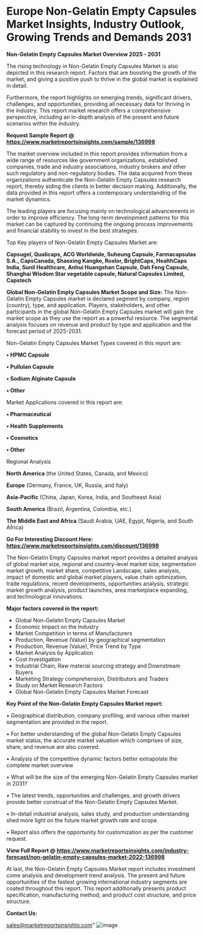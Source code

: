 # Europe Non-Gelatin Empty Capsules Market Insights, Industry Outlook, Growing Trends and Demands 2031

<Strong> Non-Gelatin Empty Capsules Market Overview 2025 - 2031</strong>

The rising technology in Non-Gelatin Empty Capsules Market is also depicted in this research report. Factors that are boosting the growth of the market, and giving a positive push to thrive in the global market is explained in detail.

Furthermore, the report highlights on emerging trends, significant drivers, challenges, and opportunities, providing all necessary data for thriving in the industry. This report market research offers a comprehensive perspective, including an in-depth analysis of the present and future scenarios within the industry.

<strong>Request Sample Report @ <a href=https://www.marketreportsinsights.com/sample/136998>https://www.marketreportsinsights.com/sample/136998</a></strong>

The market overview included in this report provides information from a wide range of resources like government organizations, established companies, trade and industry associations, industry brokers and other such regulatory and non-regulatory bodies. The data acquired from these organizations authenticate the Non-Gelatin Empty Capsules research report, thereby aiding the clients in better decision making. Additionally, the data provided in this report offers a contemporary understanding of the market dynamics.

The leading players are focusing mainly on technological advancements in order to improve efficiency. The long-term development patterns for this market can be captured by continuing the ongoing process improvements and financial stability to invest in the best strategies.

Top Key players of Non-Gelatin Empty Capsules Market are:

<strong>Capsugel, Qualicaps, ACG Worldwide, Suheung Capsule, Farmacapsulas S.A., CapsCanada, Shaoxing Kangke, Roxlor, BrightCaps, HealthCaps India, Sunil Healthcare, Anhui Huangshan Capsule, Dah Feng Capsule, Shanghai Wisdom Star vegetable capsule, Natural Capsules Limited, Capstech</strong>

<strong><b>Global Non-Gelatin Empty Capsules Market Scope and Size:</b></strong>
The Non-Gelatin Empty Capsules market is declared segment by company, region (country), type, and application. Players, stakeholders, and other participants in the global Non-Gelatin Empty Capsules market will gain the market scope as they use the report as a powerful resource. The segmental analysis focuses on revenue and product by type and application and the forecast period of 2025-2031.

Non-Gelatin Empty Capsules Market Types covered in this report are:

<strong>• HPMC Capsule

• Pullulan Capsule

• Sodium Alginate Capsule

• Other</strong>

Market Applications covered in this report are:

<strong>• Pharmaceutical

• Health Supplements

• Cosmetics

• Other</strong> 

Regional Analysis

<strong>North America</strong> (the United States, Canada, and Mexico)

<strong>Europe</strong> (Germany, France, UK, Russia, and Italy)

<strong>Asia-Pacific</strong> (China, Japan, Korea, India, and Southeast Asia)

<strong>South America</strong> (Brazil, Argentina, Colombia, etc.)

<strong>The Middle East and Africa</strong> (Saudi Arabia, UAE, Egypt, Nigeria, and South Africa)

<strong>Go For Interesting Discount Here: <a href=https://www.marketreportsinsights.com/discount/136998>https://www.marketreportsinsights.com/discount/136998</a></strong>

The Non-Gelatin Empty Capsules market report provides a detailed analysis of global market size, regional and country-level market size, segmentation market growth, market share, competitive Landscape, sales analysis, impact of domestic and global market players, value chain optimization, trade regulations, recent developments, opportunities analysis, strategic market growth analysis, product launches, area marketplace expanding, and technological innovations.

<strong><b>Major factors covered in the report:</b></strong>
<ul>
  <li>Global Non-Gelatin Empty Capsules Market </li>
  <li>Economic Impact on the Industry</li>
  <li>Market Competition in terms of Manufacturers</li>
  <li>Production, Revenue (Value) by geographical segmentation</li>
  <li>Production, Revenue (Value), Price Trend by Type</li>
  <li>Market Analysis by Application</li>
  <li>Cost Investigation</li>
  <li>Industrial Chain, Raw material sourcing strategy and Downstream Buyers</li>
  <li>Marketing Strategy comprehension, Distributors and Traders</li>
  <li>Study on Market Research Factors</li>
  <li>Global Non-Gelatin Empty Capsules Market Forecast</li>
</ul>

<strong><b>Key Point of the Non-Gelatin Empty Capsules Market report:</b></strong>

• Geographical distribution, company profiling, and various other market segmentation are provided in the report.

• For better understanding of the global Non-Gelatin Empty Capsules market status, the accurate market valuation which comprises of size, share, and revenue are also covered.

• Analysis of the competitive dynamic factors better extrapolate the complete market overview

• What will be the size of the emerging Non-Gelatin Empty Capsules market in 2031?

• The latest trends, opportunities and challenges, and growth drivers provide better construal of the Non-Gelatin Empty Capsules Market.

• In-detail industrial analysis, sales study, and production understanding shed more light on the future market growth rate and scope.

• Report also offers the opportunity for customization as per the customer request.

<strong><b>View Full Report @ <a href=https://www.marketreportsinsights.com/industry-forecast/non-gelatin-empty-capsules-market-2022-136998>https://www.marketreportsinsights.com/industry-forecast/non-gelatin-empty-capsules-market-2022-136998</a></b></strong>


At last, the Non-Gelatin Empty Capsules Market report includes investment come analysis and development trend analysis. The present and future opportunities of the fastest growing international industry segments are coated throughout this report. This report additionally presents product specification, manufacturing method, and product cost structure, and price structure.

<strong>Contact Us:</strong>

sales@marketreportsinsights.com"
![image](https://github.com/user-attachments/assets/b26065f8-6080-492b-bb65-94a03120eaa7)
